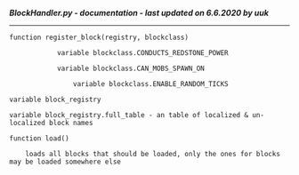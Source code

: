 ***BlockHandler.py - documentation - last updated on 6.6.2020 by uuk***
___

    function register_block(registry, blockclass)

                variable blockclass.CONDUCTS_REDSTONE_POWER

                variable blockclass.CAN_MOBS_SPAWN_ON

                    variable blockclass.ENABLE_RANDOM_TICKS

    variable block_registry

    variable block_registry.full_table - an table of localized & un-localized block names

    function load()
        
        loads all blocks that should be loaded, only the ones for blocks may be loaded somewhere else
